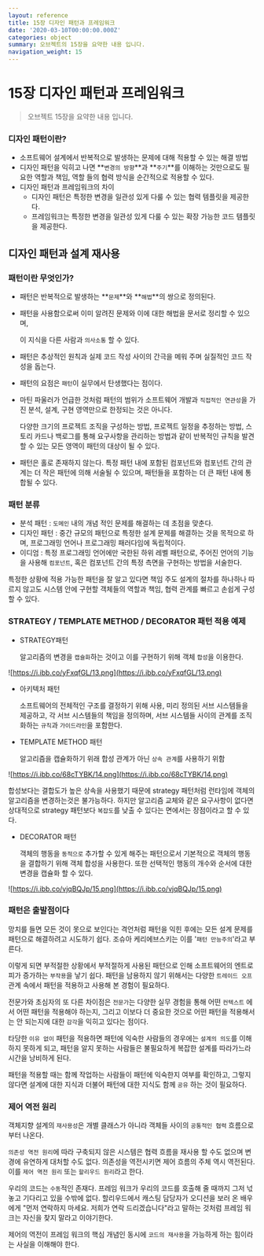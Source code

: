 ```yaml
---
layout: reference
title: 15장 디자인 패턴과 프레임워크
date: '2020-03-10T00:00:00.000Z'
categories: object
summary: 오브젝트의 15장을 요약한 내용 입니다.
navigation_weight: 15
---
```


# 15장 디자인 패턴과 프레임워크

> 오브젝트 15장을 요약한 내용 입니다.

### 디자인 패턴이란?

* 소프트웨어 설계에서 반복적으로 발생하는 문제에 대해 적용할 수 있는 해결 방법
* 디자인 패턴을 익히고 나면 **`변경의 방향`**과 **`주기`**를 이해하는 것만으로도 필요한 역할과 책임, 역할 들의 협력 방식을 순간적으로 적용할 수 있다.
* 디자인 패턴과 프레임워크의 차이
  * 디자인 패턴은 특정한 변경을 일관성 있게 다룰 수 있는 협력 템플릿을 제공한다.
  * 프레임워크는 특정한 변경을 일관성 있게 다룰 수 있는 확장 가능한 코드 템플릿을 제공한다.

## 디자인 패턴과 설계 재사용

### 패턴이란 무엇인가?

* 패턴은 반복적으로 발생하는 **`문제`**와 **`해법`**의 쌍으로 정의된다.
* 패턴을 사용함으로써 이미 알려진 문제와 이에 대한 해법을 문서로 정리할 수 있으며, 

  이 지식을 다른 사람과 `의사소통` 할 수 있다.

* 패턴은 추상적인 원칙과 실제 코드 작성 사이의 간극을 메워 주며 실질적인 코드 작성을 돕는다.
* 패턴의 요점은 `패턴`이 실무에서 탄생했다는 점이다.
* 마틴 파울러가 언급한 것처럼 패턴의 범위가 소프트웨어 개발과 `직접적인 연관성`을 가진 분석, 설계, 구현 영역만으로 한정되는 것은 아니다. 

  다양한 크기의 프로젝트 조직을 구성하는 방법, 프로젝트 일정을 추정하는 방법, 스토리 카드나 백로그를 통해 요구사항을 관리하는 방법과 같이 반복적인 규칙을 발견할 수 있는 모든 영역이 패턴의 대상이 될 수 있다.

* 패턴은 홀로 존재하지 않는다. 특정 패턴 내에 포함된 컴포넌트와 컴포넌트 간의 관계는 더 작은 패턴에 의해 서술될 수 있으며, 패턴들을 포함하는 더 큰 패턴 내에 통합될 수 있다.

### 패턴 분류

* 분석 패턴 : `도메인` 내의 개념 적인 문제를 해결하는 데 초점을 맞춘다.
* 디자인 패턴 : 중간 규모의 패턴으로 특정한 설계 문제를 해결하는 것을 목적으로 하며, 프로그래밍 언어나 프로그래밍 패러다임에 독립적이다.
* 이디엄 : 특정 프로그래밍 언어에만 국한된 하위 레벨 패턴으로, 주어진 언어의 기능을 사용해 `컴포넌트`, 혹은 컴포넌트 간의 특정 측면을 구현하는 방법을 서술한다.

특정한 상황에 적용 가능한 패턴을 잘 알고 있다면 책임 주도 설계의 절차를 하나하나 따르지 않고도 시스템 안에 구현할 객체들의 역할과 책임, 협력 관계를 빠르고 손쉽게 구성할 수 있다.

### STRATEGY / TEMPLATE METHOD / DECORATOR 패턴 적용 예제

* STRATEGY패턴

  알고리즘의 변경을 `캡슐화`하는 것이고 이를 구현하기 위해 객체 `합성`을 이용한다.

![https://i.ibb.co/yFxqfGL/13.png](https://i.ibb.co/yFxqfGL/13.png)

* 아키텍처 패턴

  소프트웨어의 전체적인 구조를 결정하기 위해 사용, 미리 정의된 서브 시스템들을 제공하고, 각 서브 시스템들의 책임을 정의하며, 서브 시스템들 사이의 관계를 조직화하는 `규칙`과 `가이드라인`을 포함한다.

* TEMPLATE METHOD 패턴

  알고리즘을 캡슐화하기 위래 합성 관계가 아닌 `상속 관계`를 사용하기 위함

![https://i.ibb.co/68cTYBK/14.png](https://i.ibb.co/68cTYBK/14.png)

합성보다는 결합도가 높은 상속을 사용했기 때문에 strategy 패턴처럼 런타임에 객체의 알고리즘을 변경하는것은 불가능하다. 하지만 알고리즘 교체와 같은 요구사항이 없다면 상대적으로 strategy 패턴보다 `복잡도`를 낮출 수 있다는 면에서는 장점이라고 할 수 있다.

* DECORATOR 패턴

  객체의 행동을 `동적으로` 추가할 수 있게 해주는 패턴으로서 기본적으로 객체의 행동을 결합하기 위해 객체 합성을 사용한다. 또한 선택적인 행동의 개수와 순서에 대한 변경을 캡슐화 할 수 있다.

![https://i.ibb.co/vjqBQJp/15.png](https://i.ibb.co/vjqBQJp/15.png)

### 패턴은 출발점이다

망치를 들면 모든 것이 못으로 보인다는 격언처럼 패턴을 익힌 후에는 모든 설계 문제를 패턴으로 해결하려고 시도하기 쉽다. 조슈아 케리에브스키는 이를 '`패턴 만능주의`'라고 부른다.

이렇게 되면 부적절한 상황에서 부적절하게 사용된 패턴으로 인해 소프트웨어의 엔트로피가 증가하는 `부작용`을 낳기 쉽다. 패턴을 남용하지 않기 위해서는 다양한 `트레이드 오프` 관계 속에서 패턴을 적용하고 사용해 본 경험이 필요하다.

전문가와 초심자의 또 다른 차이점은 `전문가`는 다양한 실무 경험을 통해 어떤 `컨텍스트` 에서 어떤 패턴을 적용해야 하는지, 그리고 이보다 더 중요한 것으로 어떤 패턴을 적용해서는 안 되는지에 대한 `감각`을 익히고 있다는 점이다.

타당한 `이유 없이` 패턴을 적용하면 패턴에 익숙한 사람들의 경우에는 `설계의 의도`를 이해하지 못하게 되고, 패턴을 알지 못하는 사람들은 불필요하게 복잡한 설계를 따라가느라 시간을 낭비하게 된다.

패턴을 적용할 때는 함께 작업하는 사람들이 패턴에 익숙한지 여부를 확인하고, 그렇지 않다면 설계에 대한 지식과 더불어 패턴에 대한 지식도 함께 `공유` 하는 것이 필요하다.

### 제어 역전 원리

객체지향 설계의 `재사용성`은 개별 클래스가 아니라 객체들 사이의 `공통적인 협력` 흐름으로 부터 나온다.

`의존성 역전 원리`에 따라 구축되지 않은 시스템은 협력 흐름을 재사용 할 수도 없으며 변경에 유연하게 대처할 수도 없다. 의존성을 역전시키면 제어 흐름의 주체 역시 역전된다. 이를 `제어 역전 원리` 또는 `할리우드 원리`라고 한다.

우리의 코드는 `수동`적인 존재다. 프레임 워크가 우리의 코드를 호출해 줄 때까지 그저 넋 놓고 기다리고 있을 수밖에 없다. 할리우드에서 캐스팅 담당자가 오디션을 보러 온 배우에게 "먼저 연락하지 마세요. 저희가 연락 드리겠습니다"라고 말하는 것처럼 프레임 워크는 자신을 찾지 말라고 이야기한다.

제어의 역전이 프레임 워크의 핵심 개념인 동시에 `코드의 재사용`을 가능하게 하는 힘이라는 사실을 이해해야 한다.

